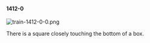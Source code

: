 #### 1412-0
![train-1412-0-0.png](https://github.com/lil-lab/nlvr/raw/master/nlvr/train/images/58/train-1412-0-0.png "train-1412-0-0.png")

There is a square closely touching the bottom of a box.